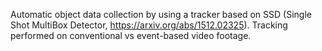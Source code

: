 Automatic object data collection by using a tracker based on SSD (Single Shot MultiBox Detector, https://arxiv.org/abs/1512.02325). 
Tracking performed on conventional vs event-based video footage. 
